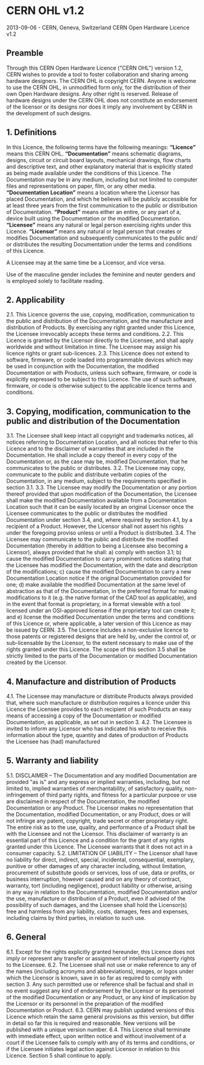 # CERN OHL v1.2
2013-09-06 - CERN, Geneva, Switzerland
CERN Open Hardware Licence v1.2

## Preamble
Through this CERN Open Hardware Licence ("CERN OHL") version 1.2, CERN wishes to provide a tool to foster collaboration and sharing among hardware designers. The CERN OHL is copyright CERN. Anyone is welcome to use the CERN OHL, in unmodified form only, for the distribution of their own Open Hardware designs. Any other right is reserved. Release of hardware designs under the CERN OHL does not constitute an endorsement of the licensor or its designs nor does it imply any involvement by CERN in the development of such designs.

## 1. Definitions
In this Licence, the following terms have the following meanings:
**“Licence”** means this CERN OHL.
**“Documentation”** means schematic diagrams, designs, circuit or circuit board layouts, mechanical drawings, flow charts and descriptive text, and other explanatory material that is explicitly stated as being made available under the conditions of this Licence. The Documentation may be in any medium, including but not limited to computer files and representations on paper, film, or any other media.
**“Documentation Location”** means a location where the Licensor has placed Documentation, and which he believes will be publicly accessible for at least three years from the first communication to the public or distribution of Documentation.
**“Product”** means either an entire, or any part of a, device built using the Documentation or the modified Documentation.
**“Licensee”** means any natural or legal person exercising rights under this Licence.
**“Licensor”** means any natural or legal person that creates or modifies Documentation and subsequently communicates to the public and/ or distributes the resulting Documentation under the terms and conditions of this Licence.

A Licensee may at the same time be a Licensor, and vice versa.

Use of the masculine gender includes the feminine and neuter genders and is employed solely to facilitate reading.

## 2. Applicability
2.1. This Licence governs the use, copying, modification, communication to the public and distribution of the Documentation, and the manufacture and distribution of Products. By exercising any right granted under this Licence, the Licensee irrevocably accepts these terms and conditions.
2.2. This Licence is granted by the Licensor directly to the Licensee, and shall apply worldwide and without limitation in time. The Licensee may assign his licence rights or grant sub-licences.
2.3. This Licence does not extend to software, firmware, or code loaded into programmable devices which may be used in conjunction with the Documentation, the modified Documentation or with Products, unless such software, firmware, or code is explicitly expressed to be subject to this Licence. The use of such software, firmware, or code is otherwise subject to the applicable licence terms and conditions.

## 3. Copying, modification, communication to the public and distribution of the Documentation
3.1. The Licensee shall keep intact all copyright and trademarks notices, all notices referring to Documentation Location, and all notices that refer to this Licence and to the disclaimer of warranties that are included in the Documentation. He shall include a copy thereof in every copy of the Documentation or, as the case may be, modified Documentation, that he communicates to the public or distributes.
3.2. The Licensee may copy, communicate to the public and distribute verbatim copies of the Documentation, in any medium, subject to the requirements specified in section 3.1.
3.3. The Licensee may modify the Documentation or any portion thereof provided that upon modification of the Documentation, the Licensee shall make the modified Documentation available from a Documentation Location such that it can be easily located by an original Licensor once the Licensee communicates to the public or distributes the modified Documentation under section 3.4, and, where required by section 4.1, by a recipient of a Product. However, the Licensor shall not assert his rights under the foregoing proviso unless or until a Product is distributed.
3.4. The Licensee may communicate to the public and distribute the modified Documentation (thereby in addition to being a Licensee also becoming a Licensor), always provided that he shall:
a) comply with section 3.1;
b) cause the modified Documentation to carry prominent notices stating that the Licensee has modified the Documentation, with the date and description of the modifications;
c) cause the modified Documentation to carry a new Documentation Location notice if the original Documentation provided for one;
d) make available the modified Documentation at the same level of abstraction as that of the Documentation, in the preferred format for making modifications to it (e.g. the native format of the CAD tool as applicable), and in the event that format is proprietary, in a format viewable with a tool licensed under an OSI-approved license if the proprietary tool can create it; and
e) license the modified Documentation under the terms and conditions of this Licence or, where applicable, a later version of this Licence as may be issued by CERN.
3.5. The Licence includes a non-exclusive licence to those patents or registered designs that are held by, under the control of, or sub-licensable by the Licensor, to the extent necessary to make use of the rights granted under this Licence. The scope of this section 3.5 shall be strictly limited to the parts of the Documentation or modified Documentation created by the Licensor.

## 4. Manufacture and distribution of Products
4.1. The Licensee may manufacture or distribute Products always provided that, where such manufacture or distribution requires a licence under this Licence the Licensee provides to each recipient of such Products an easy means of accessing a copy of the Documentation or modified Documentation, as applicable, as set out in section 3.
4.2. The Licensee is invited to inform any Licensor who has indicated his wish to receive this information about the type, quantity and dates of production of Products the Licensee has (had) manufactured

## 5. Warranty and liability
5.1. DISCLAIMER – The Documentation and any modified Documentation are provided "as is" and any express or implied warranties, including, but not limited to, implied warranties of merchantability, of satisfactory quality, non-infringement of third party rights, and fitness for a particular purpose or use are disclaimed in respect of the Documentation, the modified Documentation or any Product. The Licensor makes no representation that the Documentation, modified Documentation, or any Product, does or will not infringe any patent, copyright, trade secret or other proprietary right. The entire risk as to the use, quality, and performance of a Product shall be with the Licensee and not the Licensor. This disclaimer of warranty is an essential part of this Licence and a condition for the grant of any rights granted under this Licence. The Licensee warrants that it does not act in a consumer capacity.
5.2. LIMITATION OF LIABILITY – The Licensor shall have no liability for direct, indirect, special, incidental, consequential, exemplary, punitive or other damages of any character including, without limitation, procurement of substitute goods or services, loss of use, data or profits, or business interruption, however caused and on any theory of contract, warranty, tort (including negligence), product liability or otherwise, arising in any way in relation to the Documentation, modified Documentation and/or the use, manufacture or distribution of a Product, even if advised of the possibility of such damages, and the Licensee shall hold the Licensor(s) free and harmless from any liability, costs, damages, fees and expenses, including claims by third parties, in relation to such use.

## 6. General
6.1. Except for the rights explicitly granted hereunder, this Licence does not imply or represent any transfer or assignment of intellectual property rights to the Licensee.
6.2. The Licensee shall not use or make reference to any of the names (including acronyms and abbreviations), images, or logos under which the Licensor is known, save in so far as required to comply with section 3. Any such permitted use or reference shall be factual and shall in no event suggest any kind of endorsement by the Licensor or its personnel of the modified Documentation or any Product, or any kind of implication by the Licensor or its personnel in the preparation of the modified Documentation or Product.
6.3. CERN may publish updated versions of this Licence which retain the same general provisions as this version, but differ in detail so far this is required and reasonable. New versions will be published with a unique version number.
6.4. This Licence shall terminate with immediate effect, upon written notice and without involvement of a court if the Licensee fails to comply with any of its terms and conditions, or if the Licensee initiates legal action against Licensor in relation to this Licence. Section 5 shall continue to apply.
